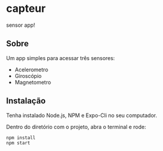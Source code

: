 # capteur
sensor app!

## Sobre
Um app simples para acessar três sensores:
- Acelerometro
- Giroscópio
- Magnetometro

## Instalação
Tenha instalado Node.js, NPM e Expo-Cli no seu computador.

Dentro do diretório com o projeto, abra o terminal e rode:
```bash
npm install
npm start
```
